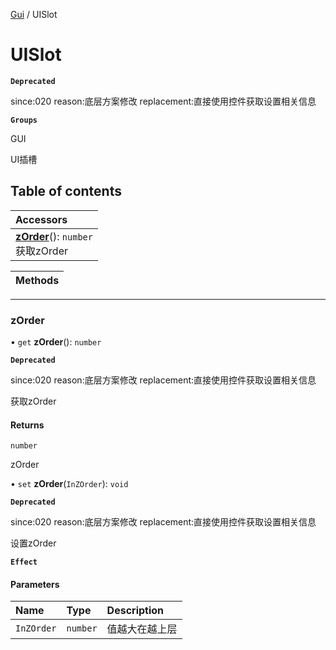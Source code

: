 [Gui](../groups/Gui.Gui.md) / UISlot

# UISlot <Badge type="tip" text="Class" /> <Score text="UISlot" />

**`Deprecated`**

since:020 reason:底层方案修改 replacement:直接使用控件获取设置相关信息

**`Groups`**

GUI

UI插槽

## Table of contents

| Accessors |
| :-----|
| **[zOrder](UI.UISlot.md#zorder)**(): `number` <br> 获取zOrder|

| Methods |
| :-----|

___

### zOrder <Score text="zOrder" /> 

• `get` **zOrder**(): `number` <Badge type="tip" text="client" />

**`Deprecated`**

since:020 reason:底层方案修改 replacement:直接使用控件获取设置相关信息

获取zOrder


#### Returns

`number`

zOrder

• `set` **zOrder**(`InZOrder`): `void`

**`Deprecated`**

since:020 reason:底层方案修改 replacement:直接使用控件获取设置相关信息

设置zOrder

**`Effect`**


#### Parameters

| Name | Type | Description |
| :------ | :------ | :------ |
| `InZOrder` | `number` | 值越大在越上层 |


